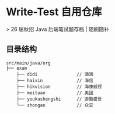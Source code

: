 # Write-Test 自用仓库

&gt; 26 届秋招 Java 后端笔试题存档 | 随刷随补

## 目录结构

```aiignore
src/main/java/org
├── exam
    ├── didi               // 滴滴
    ├── haixin             // 海信
    ├── hikvision          // 海康威视
    ├── meituan            // 美团
    ├── youkushengshi      // 游酷盛世
    └── zhongan            // 众安              
```

